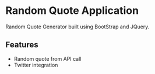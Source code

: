 # Random Quote Application

Random Quote Generator built using BootStrap and JQuery.

## Features
* Random quote from API call
* Twitter integration
